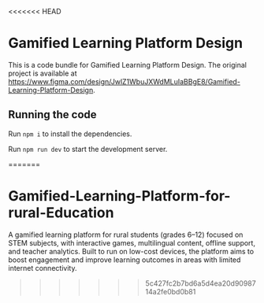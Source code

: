 <<<<<<< HEAD

  # Gamified Learning Platform Design

  This is a code bundle for Gamified Learning Platform Design. The original project is available at https://www.figma.com/design/JwlZ1WbuJXWdMLuIaBBgE8/Gamified-Learning-Platform-Design.

  ## Running the code

  Run `npm i` to install the dependencies.

  Run `npm run dev` to start the development server.
  
=======
# Gamified-Learning-Platform-for-rural-Education
A gamified learning platform for rural students (grades 6–12) focused on STEM subjects, with interactive games, multilingual content, offline support, and teacher analytics. Built to run on low-cost devices, the platform aims to boost engagement and improve learning outcomes in areas with limited internet connectivity.
>>>>>>> 5c427fc2b7bd6a5d4ea20d9098714a2fe0bd0b81

